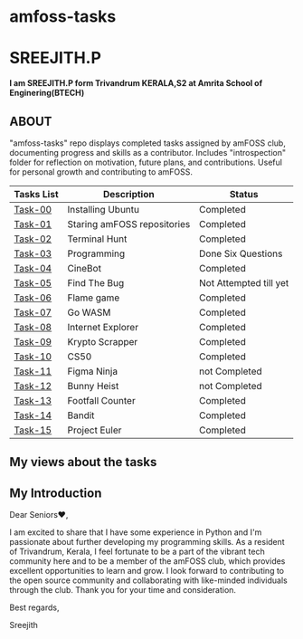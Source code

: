 # amfoss-tasks
# SREEJITH.P
**I am SREEJITH.P form Trivandrum KERALA,S2 at Amrita  School of Enginering(BTECH)**
## ABOUT

"amfoss-tasks" repo displays completed tasks assigned by amFOSS club, documenting progress and skills as a contributor. Includes "introspection" folder for reflection on motivation, future plans, and contributions. Useful for personal growth and contributing to amFOSS.


**Tasks List**|**Description**|**Status**
--------------|---------------|---------------
[Task-00](https://github.com/sreejith2004/amfoss-tasks01/tree/master/task-00)|Installing Ubuntu|Completed
[Task-01](https://github.com/sreejith2004/amfoss-tasks01/tree/master/task-01)|Staring amFOSS repositories|Completed
[Task-02](https://github.com/sreejith2004/amfoss-tasks01/tree/master/task-02)|Terminal Hunt |Completed
[Task-03](https://github.com/sreejith2004/amfoss-tasks01/tree/master/task-03)|Programming|Done Six Questions
[Task-04](https://github.com/sreejith2004/amfoss-tasks01/tree/master/task-04)|CineBot|Completed
[Task-05](https://github.com/sreejith2004/amfoss-tasks01/tree/master/task-05)|Find The Bug|Not Attempted till yet
[Task-06](https://github.com/sreejith2004/amfoss-tasks01/tree/master/task-06)|Flame game|Completed
[Task-07](https://github.com/sreejith2004/amfoss-tasks01/tree/master/task-07)|Go WASM|Completed
[Task-08](https://github.com/sreejith2004/amfoss-tasks01/tree/master/task-08)|Internet Explorer|Completed
[Task-09](https://github.com/sreejith2004/amfoss-tasks01/tree/master/task-09)|Krypto Scrapper|Completed
[Task-10](https://github.com/sreejith2004/amfoss-tasks01/tree/master/task-10)|CS50|Completed
[Task-11](https://github.com/sreejith2004/amfoss-tasks01/tree/master/task-11)|Figma Ninja|not Completed
[Task-12](https://github.com/sreejith2004/amfoss-tasks01/tree/master/task-12)| Bunny Heist|not Completed
[Task-13](https://github.com/sreejith2004/amfoss-tasks01/tree/master/task-13)|Footfall Counter|Completed
[Task-14](https://github.com/sreejith2004/amfoss-tasks01/tree/master/task-14)|Bandit|Completed
[Task-15](https://github.com/sreejith2004/amfoss-tasks01/tree/master/task-15)|Project Euler|Completed
## My views about the tasks
## My Introduction

Dear Seniors:heart:,

  I am excited to share that I have some experience in Python and I'm passionate about further developing my programming skills. As a resident of Trivandrum, Kerala, I feel fortunate to be a part of the vibrant tech community here and to be a member of the amFOSS club, which provides excellent opportunities to learn and grow. I look forward to contributing to the open source community and collaborating with like-minded individuals through the club. Thank you for your time and consideration.

Best regards,

Sreejith



